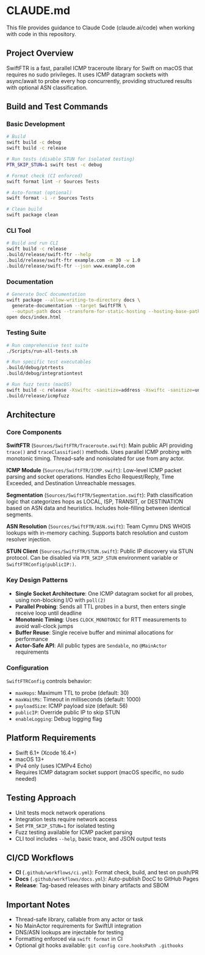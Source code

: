 # CLAUDE.md

This file provides guidance to Claude Code (claude.ai/code) when working with code in this repository.

## Project Overview

SwiftFTR is a fast, parallel ICMP traceroute library for Swift on macOS that requires no sudo privileges. It uses ICMP datagram sockets with async/await to probe every hop concurrently, providing structured results with optional ASN classification.

## Build and Test Commands

### Basic Development
```bash
# Build
swift build -c debug
swift build -c release

# Run tests (disable STUN for isolated testing)
PTR_SKIP_STUN=1 swift test -c debug

# Format check (CI enforced)
swift format lint -r Sources Tests

# Auto-format (optional)
swift format -i -r Sources Tests

# Clean build
swift package clean
```

### CLI Tool
```bash
# Build and run CLI
swift build -c release
.build/release/swift-ftr --help
.build/release/swift-ftr example.com -m 30 -w 1.0
.build/release/swift-ftr --json www.example.com
```

### Documentation
```bash
# Generate DocC documentation
swift package --allow-writing-to-directory docs \
  generate-documentation --target SwiftFTR \
  --output-path docs --transform-for-static-hosting --hosting-base-path SwiftFTR
open docs/index.html
```

### Testing Suite
```bash
# Run comprehensive test suite
./Scripts/run-all-tests.sh

# Run specific test executables
.build/debug/ptrtests
.build/debug/integrationtest

# Run fuzz tests (macOS)
swift build -c release -Xswiftc -sanitize=address -Xswiftc -sanitize=undefined
.build/release/icmpfuzz
```

## Architecture

### Core Components

**SwiftFTR** (`Sources/SwiftFTR/Traceroute.swift`): Main public API providing `trace()` and `traceClassified()` methods. Uses parallel ICMP probing with monotonic timing. Thread-safe and nonisolated for use from any actor.

**ICMP Module** (`Sources/SwiftFTR/ICMP.swift`): Low-level ICMP packet parsing and socket operations. Handles Echo Request/Reply, Time Exceeded, and Destination Unreachable messages.

**Segmentation** (`Sources/SwiftFTR/Segmentation.swift`): Path classification logic that categorizes hops as LOCAL, ISP, TRANSIT, or DESTINATION based on ASN data and heuristics. Includes hole-filling between identical segments.

**ASN Resolution** (`Sources/SwiftFTR/ASN.swift`): Team Cymru DNS WHOIS lookups with in-memory caching. Supports batch resolution and custom resolver injection.

**STUN Client** (`Sources/SwiftFTR/STUN.swift`): Public IP discovery via STUN protocol. Can be disabled via `PTR_SKIP_STUN` environment variable or `SwiftFTRConfig(publicIP:)`.

### Key Design Patterns

- **Single Socket Architecture**: One ICMP datagram socket for all probes, using non-blocking I/O with `poll(2)`
- **Parallel Probing**: Sends all TTL probes in a burst, then enters single receive loop until deadline
- **Monotonic Timing**: Uses `CLOCK_MONOTONIC` for RTT measurements to avoid wall-clock jumps
- **Buffer Reuse**: Single receive buffer and minimal allocations for performance
- **Actor-Safe API**: All public types are `Sendable`, no `@MainActor` requirements

### Configuration

`SwiftFTRConfig` controls behavior:
- `maxHops`: Maximum TTL to probe (default: 30)
- `maxWaitMs`: Timeout in milliseconds (default: 1000)
- `payloadSize`: ICMP payload size (default: 56)
- `publicIP`: Override public IP to skip STUN
- `enableLogging`: Debug logging flag

## Platform Requirements

- Swift 6.1+ (Xcode 16.4+)
- macOS 13+
- IPv4 only (uses ICMPv4 Echo)
- Requires ICMP datagram socket support (macOS specific, no sudo needed)

## Testing Approach

- Unit tests mock network operations
- Integration tests require network access
- Set `PTR_SKIP_STUN=1` for isolated testing
- Fuzz testing available for ICMP packet parsing
- CLI tool includes `--help`, basic trace, and JSON output tests

## CI/CD Workflows

- **CI** (`.github/workflows/ci.yml`): Format check, build, and test on push/PR
- **Docs** (`.github/workflows/docs.yml`): Auto-publish DocC to GitHub Pages
- **Release**: Tag-based releases with binary artifacts and SBOM

## Important Notes

- Thread-safe library, callable from any actor or task
- No MainActor requirements for SwiftUI integration
- DNS/ASN lookups are injectable for testing
- Formatting enforced via `swift format` in CI
- Optional git hooks available: `git config core.hooksPath .githooks`